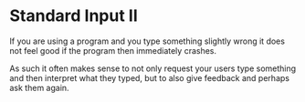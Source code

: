 # Standard Input II

If you are using a program and you type something slightly wrong 
it does not feel good if the program then immediately crashes.

As such it often makes sense to not only request your users type something
and then interpret what they typed, but to also give feedback and perhaps ask them again.